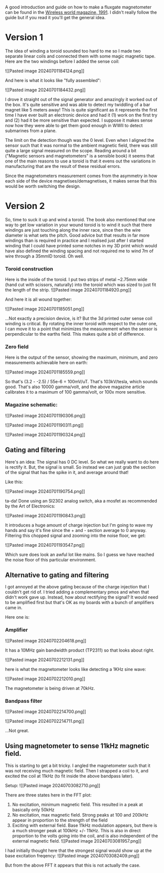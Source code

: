 A good introduction and guide on how to make a fluxgate magnetometer can be found in the [Wireless world magazine, 1991](https://www.worldradiohistory.com/UK/Wireless-World/90s/Wireless-World-1991-09.pdf). I didn't really follow the guide but if you read it you'll get the general idea.

# Version 1
The idea of winding a toroid sounded too hard to me so I made two separate linear coils and connected them with some magic magnetic tape. Here are the two windings before I added the sense coil:

![[Pasted image 20240701184124.png]]

And here is what it looks like "fully assembled":

![[Pasted image 20240701184432.png]]

I drove it straight out of the signal generator and amazingly it worked out of the box. It's quite sensitive and was able to detect my twiddling of a bar magnet like 5 meters away!
This is quite significant as it represents the first time I have ever built an electronic device and had it (1) work on the first try and (2) had it be more sensitive than expected. I suppose it makes sense now how they were able to get them good enough in WWII to detect submarines from a plane.

The limit on the detection though was the 0 level. Even when I aligned the sensor such that it was normal to the ambient magnetic field, there was still quite a large signal measured on the scope. Reading around a bit ("Magnetic sensors and magnetometers" is a sensible book) it seems that one of the main reasons to use a toroid is that it evens out the variations in manufacturing that are the result of these residual errors. 

Since the magnetometers measurement comes from the asymmetry in how each side of the device magnetises/demagnetises, it makes sense that this would be worth switching the design.

# Version 2

So, time to suck it up and wind a toroid. The book also mentioned that one way to get low variation in your wound toroid is to wind it such that there windings are just touching along the inner race, since then the wire diameter is what sets the pitch. Good advice but that results in far more windings than is required in practice and I realised just after I started winding that I could have printed some notches in my 3D print which would have also defined the winding spacing and not required me to wind 7m of wire through a 35mmID toroid. Oh well.

### Toroid construction

Here is the inside of the toroid. I put two strips of metal ~2.75mm wide (hand cut with scissors, naturally) into the toroid which was sized to just fit the length of the strip.
![[Pasted image 20240701184920.png]]

And here it is all wound together:

![[Pasted image 20240701185051.png]]

...Not exactly a precision device, is it? But the 3d printed outer sense coil winding is critical. By rotating the inner toroid with respect to the outer one, I can move it to a point that minimizes the measurement when the sensor is perpendicular to the earths field. This makes quite a bit of difference.

### Zero field

Here is the output of the sensor, showing the maximum, minimum, and zero measurements achievable here on earth:

![[Pasted image 20240701185559.png]]

So that's (3.2 - -2.5) / 55e-6 = 100mV/uT. That's 103kV/tesla, which sounds good. That's also 10000 gamma/volt, and the above magazine article calibrates it to a maximum of 100 gamma/volt, or 100x more sensitive.

### Magazine schematic:

![[Pasted image 20240701190306.png]]

![[Pasted image 20240701190311.png]]

![[Pasted image 20240701190324.png]]

## Gating and filtering

Here's an idea: The signal has 0 DC level. So what we really want to do here is rectify it. But, the signal is small. So instead we can just grab the section of the signal that has the spike in it, and average around that!

Like this:

![[Pasted image 20240701190754.png]]

ta-da! Done using an SI2302 analog switch, aka a mosfet as recommended by the Art of Electronics:

![[Pasted image 20240701190843.png]]

It introduces a huge amount of charge injection but I'm going to wave my hands and say it's fine since the + and - section average to 0 anyway. Filtering this chopped signal and zooming into the noise floor, we get:

![[Pasted image 20240701193547.png]]

Which sure does look an awful lot like mains. So I guess we have reached the noise floor of this particular environment.

## Alternative to gating and filtering

I got annoyed at the above gating because of the charge injection that I couldn't get rid of. I tried adding a complementary pmos and when that didn't work gave up. Instead, how about rectifying the signal? It would need to be amplified first but that's OK as my boards with a bunch of amplifiers came in.

Here one is:

### Amplifier
![[Pasted image 20240702204618.png]]

It has a 10MHz gain bandwidth product (TP2311) so that looks about right.

![[Pasted image 20240702212131.png]]

here is what the magnetometer looks like detecting a 1KHz sine wave:

![[Pasted image 20240702212010.png]]

The magnetometer is being driven at 70kHz.

### Bandpass filter

![[Pasted image 20240702214700.png]]

![[Pasted image 20240702214711.png]]

...Not great.

## Using magnetometer to sense 11kHz magnetic field.

This is starting to get a bit tricky. I angled the magnetometer such that it was not receiving much magnetic field. Then I strapped a coil to it, and excited the coil at 11kHz (to fit inside the above bandpass later).

Setup:
![[Pasted image 20240703082710.png]]

There are three states here in the FFT plot:
1) No excitation, minimum magnetic field. This  resulted in a peak at basically only 50kHz
2) No excitation, max magnetic field. Strong peaks at 100 and 200kHz appear in proportion to the strength of the field
3) Exciting with external field. Base 11kHz modulation appears, but there is a much stronger peak at 100kHz +/- 11kHz. This is also in direct proportion to the volts going into the coil, and is also independent of the external magnetic field.
![[Pasted image 20240703081957.png]]

I had initially thought here that the strongest signal would show up at the base excitation freqency:
![[Pasted image 20240703082409.png]]

But from the above FFT it appears that this is not actually the case. 